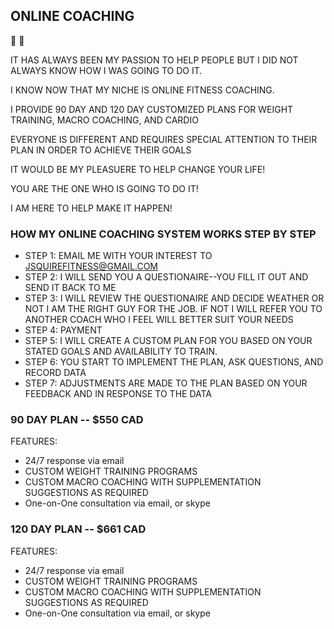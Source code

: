 ## ONLINE COACHING
:muscle: :muscle:

IT HAS ALWAYS BEEN MY PASSION TO HELP PEOPLE BUT I DID NOT ALWAYS KNOW HOW I WAS GOING TO DO IT.

I KNOW NOW THAT MY NICHE IS ONLINE FITNESS COACHING.

I PROVIDE 90 DAY AND 120 DAY CUSTOMIZED PLANS FOR WEIGHT TRAINING, MACRO COACHING, AND CARDIO

EVERYONE IS DIFFERENT AND REQUIRES SPECIAL ATTENTION TO THEIR PLAN IN ORDER TO ACHIEVE THEIR GOALS

IT WOULD BE MY PLEASUERE TO HELP CHANGE YOUR LIFE!

YOU ARE THE ONE WHO IS GOING TO DO IT!

I AM HERE TO HELP MAKE IT HAPPEN!

### HOW MY ONLINE COACHING SYSTEM WORKS STEP BY STEP 

* STEP 1: EMAIL ME WITH YOUR INTEREST TO JSQUIREFITNESS@GMAIL.COM
* STEP 2: I WILL SEND YOU A QUESTIONAIRE--YOU FILL IT OUT AND SEND IT BACK TO ME
* STEP 3: I WILL REVIEW THE QUESTIONAIRE AND DECIDE WEATHER OR NOT I AM THE RIGHT GUY FOR THE JOB. IF NOT I WILL REFER YOU TO ANOTHER COACH WHO I FEEL WILL BETTER SUIT YOUR NEEDS
* STEP 4: PAYMENT
* STEP 5: I WILL CREATE A CUSTOM PLAN FOR YOU BASED ON YOUR STATED GOALS AND AVAILABILITY TO TRAIN.
* STEP 6: YOU START TO IMPLEMENT THE PLAN, ASK QUESTIONS, AND RECORD DATA
* STEP 7: ADJUSTMENTS ARE MADE TO THE PLAN BASED ON YOUR FEEDBACK AND IN RESPONSE TO THE DATA

### 90 DAY PLAN -- $550 CAD
FEATURES:
- 24/7 response via email
- CUSTOM WEIGHT TRAINING PROGRAMS
- CUSTOM MACRO COACHING WITH SUPPLEMENTATION SUGGESTIONS AS REQUIRED
- One-on-One consultation via email, or skype


### 120 DAY PLAN -- $661 CAD
FEATURES:
- 24/7 response via email
- CUSTOM WEIGHT TRAINING PROGRAMS
- CUSTOM MACRO COACHING WITH SUPPLEMENTATION SUGGESTIONS AS REQUIRED
- One-on-One consultation via email, or skype



